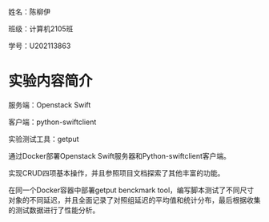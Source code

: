 姓名：陈柳伊

班级：计算机2105班

学号：U202113863



# 实验内容简介

服务端：Openstack Swift
 
客户端：python-swiftclient

实验测试工具：getput

通过Docker部署Openstack Swift服务器和Python-swiftclient客户端。

实现CRUD四项基本操作，并且参照项目文档探索了其他丰富的功能。

在同一个Docker容器中部署getput benckmark tool，编写脚本测试了不同尺寸对象的不同延迟，并且全面记录了对照组延迟的平均值和统计分布，最后根据收集的测试数据进行了性能分析。
